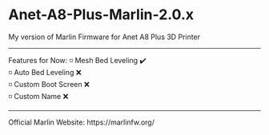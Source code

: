 # Anet-A8-Plus-Marlin-2.0.x

My version of Marlin Firmware for Anet A8 Plus 3D Printer
<hr>

Features for Now:
◽ Mesh Bed Leveling ✔️ <br>
◽ Auto Bed Leveling ❌ <br>
◽ Custom Boot Screen ❌ <br>
◽ Custom Name ❌ <br>
<hr>
Official Marlin Website: https://marlinfw.org/

